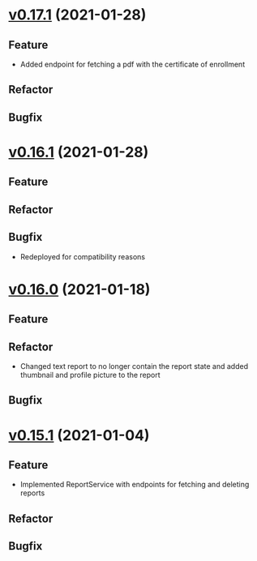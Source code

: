 # [v0.17.1](https://github.com/upb-uc4/University-Credits-4.0/compare/report-v0.16.1...report-v0.17.1) (2021-01-28)
## Feature
 - Added endpoint for fetching a pdf with the certificate of enrollment
## Refactor
## Bugfix

# [v0.16.1](https://github.com/upb-uc4/University-Credits-4.0/compare/report-v0.16.0...report-v0.16.1) (2021-01-28)
## Feature
## Refactor
## Bugfix
 - Redeployed for compatibility reasons

# [v0.16.0](https://github.com/upb-uc4/University-Credits-4.0/compare/report-v0.15.1...report-v0.16.0) (2021-01-18)
## Feature
## Refactor
 - Changed text report to no longer contain the report state and added thumbnail and profile picture to the report
## Bugfix

# [v0.15.1](https://github.com/upb-uc4/University-Credits-4.0/compare/report-v0.15.1...report-v0.15.1) (2021-01-04)
## Feature
 - Implemented ReportService with endpoints for fetching and deleting reports
## Refactor
## Bugfix
